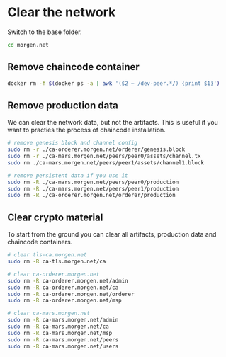 # Clear the network

Switch to the base folder.
```bash
cd morgen.net
````

## Remove chaincode container
```bash
docker rm -f $(docker ps -a | awk '($2 ~ /dev-peer.*/) {print $1}')
```

## Remove production data

We can clear the network data, but not the artifacts. This is useful if you want to practies the process of chaincode installation.

```bash
# remove genesis block and channel config
sudo rm -r ./ca-orderer.morgen.net/orderer/genesis.block
sudo rm -r ./ca-mars.morgen.net/peers/peer0/assets/channel.tx
sudo rm ./ca-mars.morgen.net/peers/peer1/assets/channel1.block

# remove persistent data if you use it
sudo rm -R ./ca-mars.morgen.net/peers/peer0/production
sudo rm -R ./ca-mars.morgen.net/peers/peer1/production
sudo rm -R ./ca-orderer.morgen.net/orderer/production
```

## Clear crypto material

 To start from the ground you can clear all artifacts, production data and chaincode containers.

```bash
# clear tls-ca.morgen.net
sudo rm -R ca-tls.morgen.net/ca

# clear ca-orderer.morgen.net
sudo rm -R ca-orderer.morgen.net/admin
sudo rm -R ca-orderer.morgen.net/ca
sudo rm -R ca-orderer.morgen.net/orderer
sudo rm -R ca-orderer.morgen.net/msp

# clear ca-mars.morgen.net
sudo rm -R ca-mars.morgen.net/admin
sudo rm -R ca-mars.morgen.net/ca
sudo rm -R ca-mars.morgen.net/msp 
sudo rm -R ca-mars.morgen.net/peers
sudo rm -R ca-mars.morgen.net/users
```
